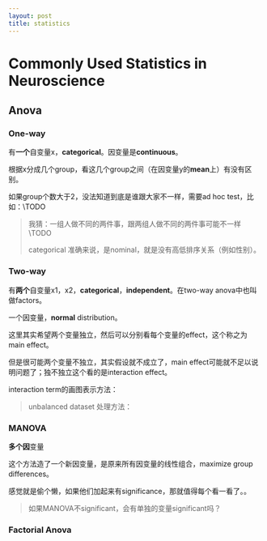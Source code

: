```yaml
---
layout: post
title: statistics
---
```


# Commonly Used Statistics in Neuroscience

## Anova

### One-way

有**一个**自变量x，**categorical**。因变量是**continuous**。

根据x分成几个group，看这几个group之间（在因变量y的**mean**上）有没有区别。

如果group个数大于2，没法知道到底是谁跟大家不一样，需要ad hoc test，比如：\TODO

> 我猜：一组人做不同的两件事，跟两组人做不同的两件事可能不一样\TODO
>
> categorical 准确来说，是nominal，就是没有高低排序关系（例如性别）。



### Two-way

有**两个**自变量x1，x2，**categorical**，**independent**。在two-way anova中也叫做factors。

一个因变量，**normal** distribution。

这里其实希望两个变量独立，然后可以分别看每个变量的effect，这个称之为main effect。

但是很可能两个变量不独立，其实假设就不成立了，main effect可能就不足以说明问题了；独不独立这个看的是interaction effect。



interaction term的画图表示方法：



> unbalanced dataset 处理方法：



### MANOVA

**多个因**变量

这个方法造了一个新因变量，是原来所有因变量的线性组合，maximize group differences。

感觉就是偷个懒，如果他们加起来有significance，那就值得每个看一看了。。

> 如果MANOVA不significant，会有单独的变量significant吗？





### Factorial Anova






